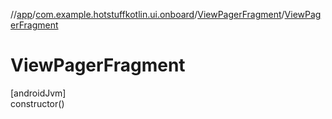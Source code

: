 //[app](../../../index.md)/[com.example.hotstuffkotlin.ui.onboard](../index.md)/[ViewPagerFragment](index.md)/[ViewPagerFragment](-view-pager-fragment.md)

# ViewPagerFragment

[androidJvm]\
constructor()
